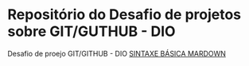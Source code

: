 # Repositório do Desafio de projetos sobre GIT/GUTHUB - DIO
Desafio de proejo GIT/GITHUB - DIO
[SINTAXE BÁSICA MARDOWN](https://www.markdownguide.org/basic-syntax/)
